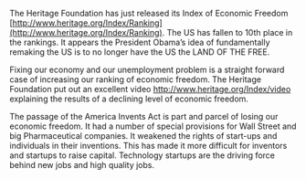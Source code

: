 
The Heritage Foundation has just released its Index of Economic Freedom [http://www.heritage.org/Index/Ranking](http://www.heritage.org/Index/Ranking). The US has fallen to 10th place in the rankings. It appears the President Obama’s idea of fundamentally remaking the US is to no longer have the US the LAND OF THE FREE.

Fixing our economy and our unemployment problem is a straight forward case of increasing our ranking of economic freedom. The Heritage Foundation put out an excellent video http://www.heritage.org/Index/video explaining the results of a declining level of economic freedom.

The passage of the America Invents Act is part and parcel of losing our economic freedom. It had a number of special provisions for Wall Street and big Pharmaceutical companies. It weakened the rights of start-ups and individuals in their inventions. This has made it more difficult for inventors and startups to raise capital. Technology startups are the driving force behind new jobs and high quality jobs.
